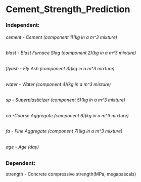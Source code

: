 # Cement_Strength_Prediction
### Independent:
###### cement - Cement (component 1)(kg in a m^3 mixture)
###### blast - Blast Furnace Slag (component 2)(kg in a m^3 mixture)
###### flyash - Fly Ash (component 3)(kg in a m^3 mixture)
###### water - Water  (component 4)(kg in a m^3 mixture)
###### sp - Superplasticizer (component 5)(kg in a m^3 mixture)
###### ca -Coarse Aggregate  (component 6)(kg in a m^3 mixture)
###### fa - Fine Aggregate (component 7)(kg in a m^3 mixture)
###### age - Age (day)

### Dependent:
strength - Concrete compressive strength(MPa, megapascals) 

